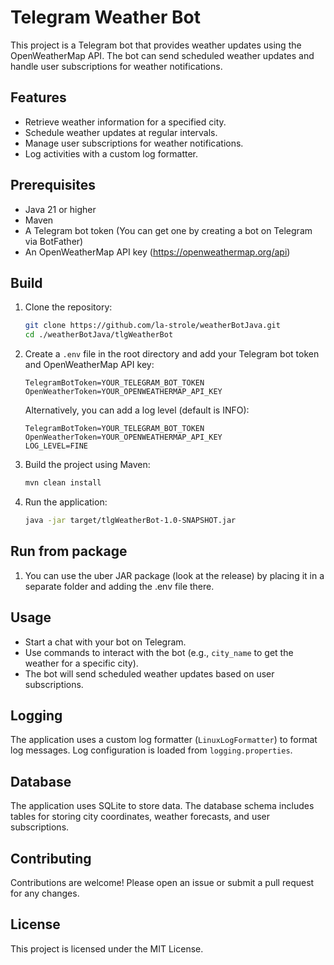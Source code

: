 # Telegram Weather Bot

This project is a Telegram bot that provides weather updates using the OpenWeatherMap API. The bot can send scheduled weather updates and handle user subscriptions for weather notifications.

## Features

- Retrieve weather information for a specified city.
- Schedule weather updates at regular intervals.
- Manage user subscriptions for weather notifications.
- Log activities with a custom log formatter.

## Prerequisites

- Java 21 or higher
- Maven
- A Telegram bot token (You can get one by creating a bot on Telegram via BotFather)
- An OpenWeatherMap API key (https://openweathermap.org/api)

## Build

1. Clone the repository:
    ```sh
    git clone https://github.com/la-strole/weatherBotJava.git
    cd ./weatherBotJava/tlgWeatherBot
    ```

2. Create a `.env` file in the root directory and add your Telegram bot token and OpenWeatherMap API key:
    ```env
    TelegramBotToken=YOUR_TELEGRAM_BOT_TOKEN
    OpenWeatherToken=YOUR_OPENWEATHERMAP_API_KEY
    ```
    Alternatively, you can add a log level (default is INFO):
    ```env
    TelegramBotToken=YOUR_TELEGRAM_BOT_TOKEN
    OpenWeatherToken=YOUR_OPENWEATHERMAP_API_KEY
    LOG_LEVEL=FINE
    ```
3. Build the project using Maven:
    ```sh
    mvn clean install
    ```

4. Run the application:
    ```sh
    java -jar target/tlgWeatherBot-1.0-SNAPSHOT.jar
    ```
## Run from package
1. You can use the uber JAR package (look at the release) by placing it in a separate folder and adding the .env file there.
   
## Usage

- Start a chat with your bot on Telegram.
- Use commands to interact with the bot (e.g., `city_name` to get the weather for a specific city).
- The bot will send scheduled weather updates based on user subscriptions.

## Logging

The application uses a custom log formatter (`LinuxLogFormatter`) to format log messages. Log configuration is loaded from `logging.properties`.

## Database

The application uses SQLite to store data. The database schema includes tables for storing city coordinates, weather forecasts, and user subscriptions.

## Contributing

Contributions are welcome! Please open an issue or submit a pull request for any changes.

## License

This project is licensed under the MIT License.

